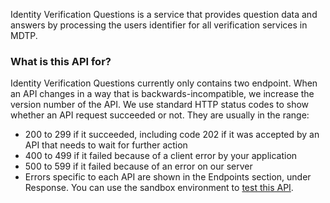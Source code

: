 Identity Verification Questions is a service that provides question data and answers by processing the users identifier for all verification services in MDTP.
### What is this API for?
Identity Verification Questions currently only contains two endpoint.
When an API changes in a way that is backwards-incompatible, we increase the version number of the API.
We use standard HTTP status codes to show whether an API request succeeded or not. They are usually in the range:
* 200 to 299 if it succeeded, including code 202 if it was accepted by an API that needs to wait for further action
* 400 to 499 if it failed because of a client error by your application
* 500 to 599 if it failed because of an error on our server
* Errors specific to each API are shown in the Endpoints section, under Response.
You can use the sandbox environment to
[test this API](https://developer.service.hmrc.gov.uk/api-documentation/docs/testing).